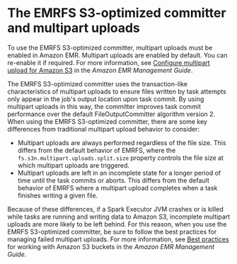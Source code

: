 # The EMRFS S3\-optimized committer and multipart uploads<a name="emr-spark-committer-multipart"></a>

To use the EMRFS S3\-optimized committer, multipart uploads must be enabled in Amazon EMR\. Multipart uploads are enabled by default\. You can re\-enable it if required\. For more information, see [Configure multipart upload for Amazon S3](https://docs.aws.amazon.com/emr/latest/ManagementGuide/emr-plan-upload-s3.html#Config_Multipart) in the *Amazon EMR Management Guide*\. 

The EMRFS S3\-optimized committer uses the transaction\-like characteristics of multipart uploads to ensure files written by task attempts only appear in the job's output location upon task commit\. By using multipart uploads in this way, the committer improves task commit performance over the default FileOutputCommitter algorithm version 2\. When using the EMRFS S3\-optimized committer, there are some key differences from traditional multipart upload behavior to consider:
+ Multipart uploads are always performed regardless of the file size\. This differs from the default behavior of EMRFS, where the `fs.s3n.multipart.uploads.split.size` property controls the file size at which multipart uploads are triggered\.
+ Multipart uploads are left in an incomplete state for a longer period of time until the task commits or aborts\. This differs from the default behavior of EMRFS where a multipart upload completes when a task finishes writing a given file\.

Because of these differences, if a Spark Executor JVM crashes or is killed while tasks are running and writing data to Amazon S3, incomplete multipart uploads are more likely to be left behind\. For this reason, when you use the EMRFS S3\-optimized committer, be sure to follow the best practices for managing failed multipart uploads\. For more information, see [Best practices](https://docs.aws.amazon.com/emr/latest/ManagementGuide/emr-plan-upload-s3.html#emr-bucket-bestpractices) for working with Amazon S3 buckets in the *Amazon EMR Management Guide*\.